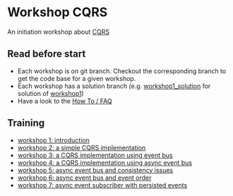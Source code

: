 # Workshop CQRS

An initiation workshop about [CQRS](https://martinfowler.com/bliki/CQRS.html)

## Read before start
* Each workshop is on git branch. Checkout the corresponding branch to get the code base for a given workshop.
* Each workshop has a solution branch (e.g. [workshop1_solution](https://gitlab.soat.fr/bruno.doolaeghe/cqrs-workshop/blob/workshop1_solution) for solution of [workshop1](https://gitlab.soat.fr/bruno.doolaeghe/cqrs-workshop/blob/workshop1))
* Have a look to the [How To / FAQ](HOWTO.md)

## Training
* [workshop 1: introduction](https://gitlab.soat.fr/bruno.doolaeghe/cqrs-workshop/blob/workshop1/workshop1.md) 
* [workshop 2: a simple CQRS implementation](https://gitlab.soat.fr/bruno.doolaeghe/cqrs-workshop/blob/workshop2/workshop2.md)
* [workshop 3: a CQRS implementation using event bus](https://gitlab.soat.fr/bruno.doolaeghe/cqrs-workshop/blob/workshop3/workshop3.md)
* [workshop 4: a CQRS implementation using async event bus](https://gitlab.soat.fr/bruno.doolaeghe/cqrs-workshop/blob/workshop4/workshop4.md)
* [workshop 5: async event bus and consistency issues](https://gitlab.soat.fr/bruno.doolaeghe/cqrs-workshop/blob/workshop5/workshop5.md)
* [workshop 6: async event bus and event order](https://gitlab.soat.fr/bruno.doolaeghe/cqrs-workshop/blob/workshop6/workshop6.md)
* [workshop 7: async event subscriber with persisted events](https://gitlab.soat.fr/bruno.doolaeghe/cqrs-workshop/blob/workshop7/workshop7-pgq.md)

